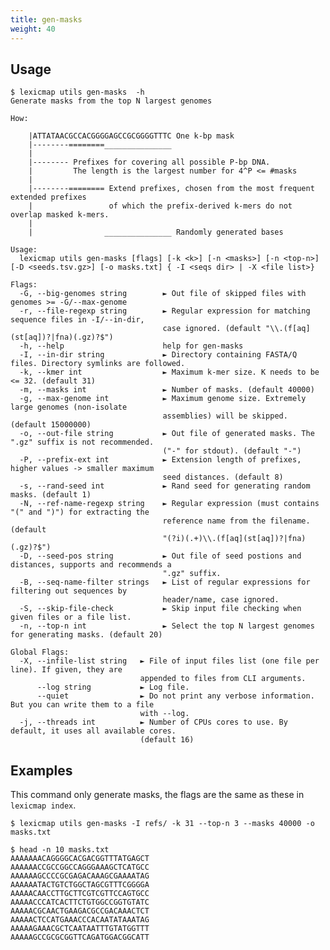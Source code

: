 ```yaml
---
title: gen-masks
weight: 40
---
```


## Usage

```plain
$ lexicmap utils gen-masks  -h
Generate masks from the top N largest genomes

How:

    |ATTATAACGCCACGGGGAGCCGCGGGGTTTC One k-bp mask
    |--------========_______________
    |
    |-------- Prefixes for covering all possible P-bp DNA.
    |         The length is the largest number for 4^P <= #masks
    |
    |--------======== Extend prefixes, chosen from the most frequent extended prefixes
    |                 of which the prefix-derived k-mers do not overlap masked k-mers.
    |
    |                _______________ Randomly generated bases

Usage:
  lexicmap utils gen-masks [flags] [-k <k>] [-n <masks>] [-n <top-n>] [-D <seeds.tsv.gz>] [-o masks.txt] { -I <seqs dir> | -X <file list>}

Flags:
  -G, --big-genomes string        ► Out file of skipped files with genomes >= -G/--max-genome
  -r, --file-regexp string        ► Regular expression for matching sequence files in -I/--in-dir,
                                  case ignored. (default "\\.(f[aq](st[aq])?|fna)(.gz)?$")
  -h, --help                      help for gen-masks
  -I, --in-dir string             ► Directory containing FASTA/Q files. Directory symlinks are followed.
  -k, --kmer int                  ► Maximum k-mer size. K needs to be <= 32. (default 31)
  -m, --masks int                 ► Number of masks. (default 40000)
  -g, --max-genome int            ► Maximum genome size. Extremely large genomes (non-isolate
                                  assemblies) will be skipped. (default 15000000)
  -o, --out-file string           ► Out file of generated masks. The ".gz" suffix is not recommended.
                                  ("-" for stdout). (default "-")
  -P, --prefix-ext int            ► Extension length of prefixes, higher values -> smaller maximum
                                  seed distances. (default 8)
  -s, --rand-seed int             ► Rand seed for generating random masks. (default 1)
  -N, --ref-name-regexp string    ► Regular expression (must contains "(" and ")") for extracting the
                                  reference name from the filename. (default
                                  "(?i)(.+)\\.(f[aq](st[aq])?|fna)(.gz)?$")
  -D, --seed-pos string           ► Out file of seed postions and distances, supports and recommends a
                                  ".gz" suffix.
  -B, --seq-name-filter strings   ► List of regular expressions for filtering out sequences by
                                  header/name, case ignored.
  -S, --skip-file-check           ► Skip input file checking when given files or a file list.
  -n, --top-n int                 ► Select the top N largest genomes for generating masks. (default 20)

Global Flags:
  -X, --infile-list string   ► File of input files list (one file per line). If given, they are
                             appended to files from CLI arguments.
      --log string           ► Log file.
      --quiet                ► Do not print any verbose information. But you can write them to a file
                             with --log.
  -j, --threads int          ► Number of CPUs cores to use. By default, it uses all available cores.
                             (default 16)

```

## Examples

This command only generate masks, the flags are the same as these in `lexicmap index`.

    $ lexicmap utils gen-masks -I refs/ -k 31 --top-n 3 --masks 40000 -o masks.txt

    $ head -n 10 masks.txt
    AAAAAAACAGGGGCACGACGGTTTATGAGCT
    AAAAAACCGCCGGCCAGGGAAAGCTCATGCC
    AAAAAAGCCCCGCGAGACAAAGCGAAAATAG
    AAAAAATACTGTCTGGCTAGCGTTTCGGGGA
    AAAAACAACCTTGCTTCGTCGTTCCAGTGCC
    AAAAACCCATCACTTCTGTGGCCGGTGTATC
    AAAAACGCAACTGAAGACGCCGACAAACTCT
    AAAAACTCCATGAAACCCACAATATAAATAG
    AAAAAGAAACGCTCAATAATTTGTATGGTTT
    AAAAAGCCGCGCGGTTCAGATGGACGGCATT

